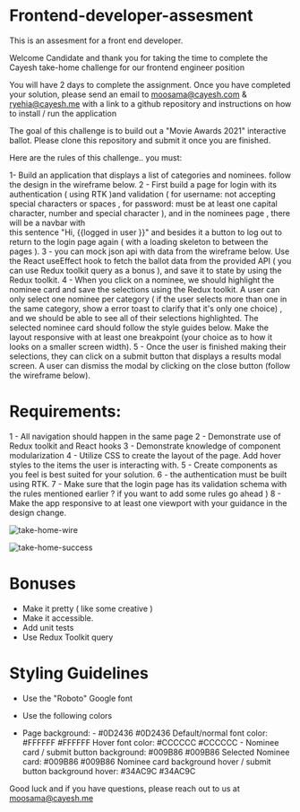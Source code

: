 # Frontend-developer-assesment
This is an assesment for a front end developer.

Welcome Candidate and thank you for taking the time to complete the Cayesh take-home challenge for our frontend engineer position

You will have 2 days to complete the assignment. Once you have completed your solution, please send an email to moosama@cayesh.com & ryehia@cayesh.me with a link to a github repository and instructions on how to install / run the application

The goal of this challenge is to build out a "Movie Awards 2021" interactive ballot. Please clone this repository and submit it once you are finished.

Here are the rules of this challenge.. you must:

1- Build an application that displays a list of categories and nominees. follow the design in the wireframe below.
2 - First build a page for login with its authentication ( using RTK )and validation ( for username: not accepting special characters or spaces , for password: must be at least one capital character, number and special character ), and in the nominees page , there will be a navbar with  
 this sentence "Hi, {{logged in user }}"
and besides it a button to log out to return to the login page again ( with a loading skeleton to between the pages ).
3 - you can mock json api with data from the wireframe below. Use the React useEffect hook to fetch the ballot data from the provided API ( you can use Redux toolkit query as a bonus ), and save it to state by using the Redux toolkit.
4 - When you click on a nominee, we should highlight the nominee card and save the selections using the Redux toolkit. A user can only select one nominee per category ( if the user selects more than one in the same category, show a error toast to clarify that it's only one choice) , and we should be able to see all of their selections highlighted. The selected nominee card should follow the style guides below.
Make the layout responsive with at least one breakpoint (your choice as to how it looks on a smaller screen width).
5 - Once the user is finished making their selections, they can click on a submit button that displays a results modal screen. A user can dismiss the modal by clicking on the close button (follow the wireframe below).


# Requirements:
1 - All navigation should happen in the same page
2 - Demonstrate use of Redux toolkit and React hooks
3 - Demonstrate knowledge of component modularization
4 - Utilize CSS to create the layout of the page. Add hover styles to the items the user is interacting with.
5 - Create components as you feel is best suited for your solution.
6 - the authentication must be built using RTK.
7 - Make sure that the login page has its validation schema with the rules mentioned earlier ? if you want to add some rules go ahead )
8 - Make the app responsive to at least one viewport with your guidance in the design change.




![take-home-wire](https://github.com/MohamedOsamaAbdellah/Frontend-developer-assesment/assets/36635247/2cda3db4-6e22-42d9-a991-9bb4571a3d38)






![take-home-success](https://github.com/MohamedOsamaAbdellah/Frontend-developer-assesment/assets/36635247/aa7fd611-d203-4876-ab76-88046781409c)


# Bonuses
* Make it pretty ( like some creative ) 
* Make it accessible.
* Add unit tests
* Use Redux Toolkit query


# Styling Guidelines
* Use the "Roboto" Google font

* Use the following colors

* Page background: - #0D2436 #0D2436
    Default/normal font color: #FFFFFF #FFFFFF
    Hover font color: #CCCCCC #CCCCCC
      - Nominee card / submit button background: #009B86 #009B86
    Selected Nominee card: #009B86 #009B86
    Nominee card background hover / submit button background hover: #34AC9C #34AC9C

  
Good luck and if you have questions, please reach out to us at moosama@cayesh.me 





